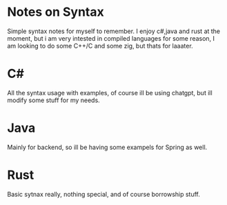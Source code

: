 # Notes on Syntax

Simple syntax notes for myself to remember. I enjoy c#,java and rust at the moment, but i am very intested in compiled languages for some reason, I am looking to do some C++/C and some zig, but thats for laaater.


# C# 

All the syntax usage with examples, of course ill be using chatgpt, but ill modify some stuff for my needs.

# Java

Mainly for backend, so ill be having some exampels for Spring as well.

# Rust 

Basic sytnax really, nothing special, and of course borrowship stuff.